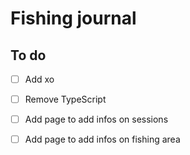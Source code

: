 # Fishing journal

## To do

- [ ] Add xo
- [ ] Remove TypeScript
- [ ] Add page to add infos on sessions
- [ ] Add page to add infos on fishing area

